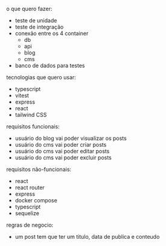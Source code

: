 o que quero fazer:
- teste de unidade
- teste de integração
- conexão entre os 4 container
  - db
  - api
  - blog
  - cms
- banco de dados para testes


tecnologias que quero usar:
- typescript
- vitest
- express
- react
- tailwind CSS


requisitos funcionais:
- usuário do blog vai poder visualizar os posts
- usuário do cms vai poder criar posts
- usuário do cms vai poder editar posts
- usuário do cms vai poder excluir posts

requisitos não-funcionais:
- react
- react router
- express
- docker compose
- typescript
- sequelize

regras de negocio:
- um post tem que ter um titulo, data de publica e conteudo